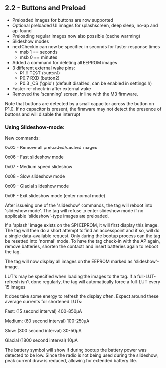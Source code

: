 ## 2.2 - Buttons and Preload ## 

- Preloaded images for buttons are now supported
- Optional preloaded UI images for splashscreen, deep sleep, no-ap and ap-found
- Preloading regular images now also possible (cache warming)
- Slideshow modes
- nextCheckin can now be specified in seconds for faster response times
	- msb 1 == seconds
	- msb 0 == minutes
- Added a command for deleting all EEPROM images
- 3 different external wake pins:
	- P1.0 TEST (button1)
	- P0.7 RXD (button2)
	- P0.3 _CS ('gpio') (default disabled, can be enabled in settings.h)
- Faster re-check-in after external wake
- Removed the 'scanning' screen, in line with the M3 firmware.

Note that buttons are detected by a small capacitor across the button on P1.0. If no capacitor is present, the firmware may not detect the presence of buttons and will disable the interrupt


### Using Slideshow-mode:

New commands:

0x05 - Remove all preloaded/cached images

0x06 - Fast slideshow mode

0x07 - Medium speed slideshow

0x08 - Slow slideshow mode

0x09 - Glacial slideshow mode

0x0F - Exit slideshow mode (enter normal mode)

After issueing one of the 'slideshow' commands, the tag will reboot into 'slideshow mode'. The tag will refuse to enter slideshow mode if no applicable 'slideshow'-type images are preloaded.

If a 'splash' image exists on the SPI EEPROM, it will first display this image. The tag will then do a short attempt to find an accesspoint and if so, will do a single data-available request. Only during the bootup process can the tag be resetted into 'normal' mode. To have the tag check-in with the AP again, remove batteries, shorten the contacts and insert batteries again to reboot the tag.

The tag will now display all images on the EEPROM marked as 'slideshow'-image. 

LUT's may be specified when loading the images to the tag. If a full-LUT-refresh isn't done regularly, the tag will automatically force a full-LUT every 15 images

It does take some energy to refresh the display often. Expect around these average currents for shortened LUTs:

Fast: (15 second interval) 400-850µA

Medium: (60 second interval) 100-250µA

Slow: (300 second interval) 30-50µA

Glacial (1800 second interval) 10µA


The battery symbol will show if during bootup the battery power was detected to be low. Since the radio is not being used during the slideshow, peak current draw is reduced, allowing for extended battery life.
